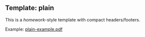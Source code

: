 ## Template: plain

This is a *homework*-style template with compact headers/footers.

Example: [plain-example.pdf](https://github.com/user-attachments/files/16789586/plain-example.pdf)
